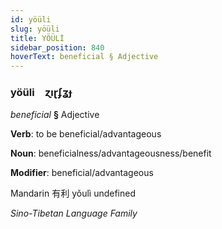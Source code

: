 ```yaml
---
id: yöüli
slug: yöüli
title: YÖÜLİ
sidebar_position: 840
hoverText: beneficial § Adjective
---
```


### yöüli&emsp;<span kind="abugida">ɀıɽʄʓɟ</span>

*beneficial* **§** Adjective

**Verb**: to be beneficial/advantageous

**Noun**: beneficialness/advantageousness/benefit

**Modifier**: beneficial/advantageous

Mandarin 有利 yǒulì undefined

*Sino-Tibetan Language Family*